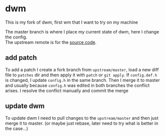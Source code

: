 # dwm
This is my fork of dwm, first wm that I want to try on my machine

The master branch is where I place my current state of dwm, here I change the config.\
The upstream remote is for the [source code](https://git.suckless.org/dwm/).

## add patch
To add a patch I create a fork branch from `upstream/master`, load a new diff file to `patches` dir and then apply it with `patch` or `git apply`. If `config.def.h` is changed, I update `config.h` in the same branch. Then I merge it to master and usually because `config.h` was edited in both branches the conflict arises. I resolve the conflict manually and commit the merge

## update dwm
To update dwm I need to pull changes to the `upstream/master` and then just merge it to master. (or maybe just rebase, later need to try what is better in the case...)
